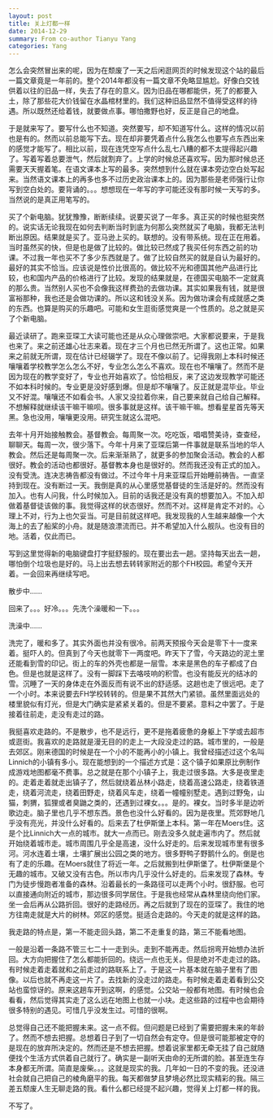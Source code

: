 ```yaml
---
layout: post
title: 关上灯都一样
date: 2014-12-29
summary: From co-author Tianyu Yang
categories: Yang
---
```


怎么会突然冒出来的呢，因为在颓废了一天之后闲逛网页的时候发现这个站的最后一篇文章竟是一年前的。整个2014年都没有一篇文章不免略显尴尬。好像白交钱供着以往的旧品一样，失去了存在的意义。因为旧品在哪都能供，死了的都要入土，除了那些花大价钱留在水晶棺材里的。我们这种旧品显然不值得受这样的待遇。所以既然还给着钱，就要做点事。哪怕撒野也好，反正是自己的地盘。

于是就来写了。要写什么也不知道。突然要写，却不知道写什么。这样的情况以前也是有的。然而以前总能写下去。现在却非要凭着点什么我怎么也要写点东西出来的感觉才能写了。相比以前，现在连凭空写点什么乱七八糟的都不太提得起兴趣了。写着写着总要泄气，然后就割弃了。上学的时候总还喜欢写。因为那时候总还需要天天握着笔。在语文课本上写的最多。突然想到什么就在课本旁边空白处写起来。当然语文课本上的再多也多不过历史政治课本上的。因为那些是老师强行让你写到空白处的。要背诵的。。。想想现在一年写的字可能还没有那时候一天写的多。当然说的是真正用笔写的。

买了个新电脑。犹犹豫豫，断断续续。说要买说了一年多。真正买的时候也挺突然的。说实话无论我现在如何去判断当时到底为何那么突然就买了电脑，我都无法判断出原因。结果就是买了。亚马逊上买的。联想的。没有带系统。现在正在用着。当时虽然买的快，但是也是做了比较的。做比较已然成了我买任何东西之前的功课。不过我一年也买不了多少东西就是了。做了比较自然买的就是自认为最好的。最好的其实不恰当。应该说是性价比很高的。做比较不光和德国其他产品进行比较，也和国内产品的价格进行了比较。发现的结果就是，在德国买电脑不一定就真的那么贵。当然别人买也不会像我这样费劲的去做功课。其实如果我有钱，就是很富裕那种，我也还是会做功课的。所以这和钱没关系。因为做功课会有成就感之类的东西。也算是购买的乐趣吧。可能和女生逛街感觉爽是一个性质的。总之就是买了个新电脑。

最近读研了。跑来亚琛工大读可能也还是从众心理做崇吧。大家都说要来，于是我也来了。来之前还雄心壮志来着。现在才三个月也已然无所谓了。这也正常。如果来之前就无所谓，现在估计已经辍学了。现在不像以前了。记得我刚上本科时候还嚷嚷着学校教学怎么怎么不好，专业怎么怎么不喜欢。现在也不嚷嚷了。然而不是因为现在的教学变好了，专业也开始喜欢了。恰恰相反，来了这边发现教学可能还不如本科时候的。专业更是没好感到爆。但是却不嚷嚷了。反正就是混毕业。毕业又不好混。嚷嚷还不如看会书。人家又没拉着你来，自己要来就自己给自己解释。不想解释就继续该干嘛干嘛呗。很多事就是这样。该干嘛干嘛。想看星星首先等天黑。急也没用，嚷嚷更没用。研究生就这么混吧。

去年十月开始接触教会。基督教会。每周聚一次。吃吃饭，唱唱赞美诗，查查经，聊聊天。每周一次，很少落下。今年十月来了亚琛后第一件事就是联系当地的华人教会。然后还是每周聚一次。后来渐渐熟了，就更多的参加聚会活动。教会的人都很好。教会的活动也都很好。基督教本身也是很好的。然而我还没有正式的加入。没有受洗。连决志祷告都没有做过。不过今年十月来亚琛后开始睡前祷告。一直坚持到现在。没有断过一天。我倒是真的从心里感觉基督徒的生活是好的。然而没有加入。也有人问我，什么时候加入。目前的话我还是没有真的想要加入。不加入却做着基督徒该做的事。我觉得这样的状态很好。然而不对。这样是肯定不对的。心理上不对，行为上也欠妥当。可是目前就这样吧。我发现我的人生越来越像一个大海上的去了船桨的小舟。就是随浪漂流而已。并不希望加入什么舰队。也没有目的地。活着，仅此而已。

写到这里觉得新的电脑键盘打字挺舒服的。现在要出去一趟。坚持每天出去一趟，哪怕倒个垃圾也是好的。马上出去想去转转家附近的那个FH校园。希望今天开着。一会回来再继续写吧。

散步中……

回来了。。。好冷。。。先洗个澡暖和一下。。。

洗澡中……

洗完了，暖和多了。其实外面也并没有很冷。前两天预报今天会是零下十一度来着。挺吓人的。但真到了今天也就零下一两度吧。昨天下了雪，今天路边的泥土里还能看到雪的印记。街上的车的外壳也都是一层雪。本来是黑色的车子都成了白色。但是也就是这样了。没有一脚踩下去咯吱响的积雪。也没有能反光的结冰的雪。沉睡了一天的身体走在外面反而有说不出的舒适感。这趟也走了很远吧。走了一个小时。本来说要去FH学校转转的。但是果不其然大门紧锁。虽然里面远处的楼里貌似有灯光，但是大门确实是紧紧关着的。但是不要紧。意料之中罢了。于是接着往前走，走没有走过的路。

我挺喜欢走路的。不是散步，也不是远行，更不是拖着疲惫的身躯上下学或去超市或逛街。我喜欢的走路就是漫无目的的走上一大段没走过的路。城市里的，一般是去郊区。刚来德国的时候是在一个小的不能再小的小镇上。我曾经描述过这个名叫Linnich的小镇有多小。现在能想到的一个描述方式是：这个镇子如果原比例制作成游戏地图都毫不费事。总之就是在那个小镇子上，我走过很多路。大多是夜里走的。走着走着就走出镇子了，然后就绕着丛林小路走，绕着高速公路走，绕着铁道走，绕着河流走，绕着田野走，绕着风车走，绕着一幢幢别墅走。遇到过野兔，山猫，刺猬，狐狸或者臭鼬之类的，还遇到过裸女。。。是的。裸女。当时多半是边听歌边走。脑子里也几乎不想东西。景色也没什么好看的。因为是夜里。荒郊野地几乎没有亮光，并没什么好看的。后来去了杜伊斯堡上本科。第一年在Moers住。这是个比Linnich大一点的城市。就大一点而已。刚去没多久就走遍市内了。然后就开始绕着城市走。城市周围几乎全是高速，没什么好走的。后来发现城市里有很多河。河水连着土壤，土壤扩展出公园之类的地方。很多野鸭子野鹅什么的。倒是也有了走的乐趣。在Moers就住了将近一年。之后就搬到杜伊斯堡了。杜伊斯堡是个无趣的城市。又破又没有古色。所以市内几乎没什么好走的。后来发现了森林。专门为徒步慢跑者准备的森林。沿着最长的一条路径可以走两个小时。很舒服。也可以直接通向附近的城市，那边很多同学居住。于是我也经常从森林里绕向他们家。坐一会后再从公路折回。很好的走路经历。再之后就到了现在的亚琛了。我住的地方往南走就是大片的树林。郊区的感觉。挺适合走路的。今天走的就是这样的路。

我走路的特点是，第一不能走回头路，第二不走重复的路，第三不能看地图。

一般是沿着一条路不管三七二十一走到头。走到不能再走。然后拐弯开始想办法折回。大方向把握住了怎么都能折回的。绕远一点也无关。但是绝对不走走过的路。有时候走着走着就和之前走过的路联系上了。于是这一片基本就在脑子里有了图像。以后也就不再走这一片了。去找新的没走过的路走。有时候走着走着看到公交站也蛮惊讶的。原来这趟车开到这啊，的感觉。公交站一般都有地图。有时候也会看看，然后觉得其实走了这么远在地图上也就一小块。走这些路的过程中也会期待很多特别的遇见。可惜几乎没发生过。可惜的很啊。

总觉得自己还不能把握未来。这一点不假。但问题是已经到了需要把握未来的年龄了。然而不想去把握。总想着日子到了一切自然会有定夺。但是很可能那被定夺的是现在的放弃所决定的。然而还是不想去把握。想着说家里都无牵无挂了自己就随便找个生活方式供着自己就行了。确实是一副听天由命的无所谓的脸。甚至连生存本身都无所谓。简直是废柴。。。这就是现实的我。几年如一日的不变的我。还没进社会就自己把自己的棱角磨平的我。每天都做梦且梦境必然比现实精彩的我。隔三差五颓废人生无聊走路的我。看什么都已经提不起兴趣，觉得关上灯都一样的我。

不写了。
